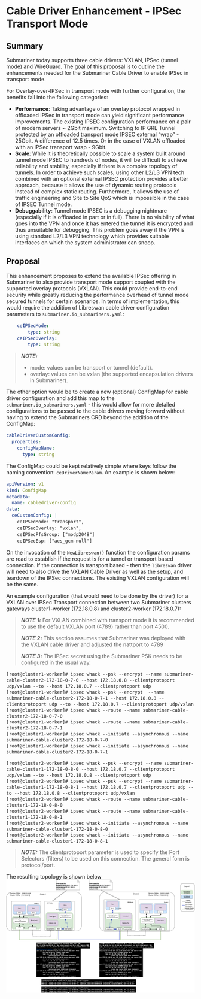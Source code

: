 
# Cable Driver Enhancement - IPSec Transport Mode

## Summary

Submariner today supports three cable drivers: VXLAN, IPSec (tunnel mode) and WireGuard. The
goal of this proposal is to outline the enhancements needed for the Submariner
Cable Driver to enable IPSec in transport mode.

For Overlay-over-IPSec in transport mode with further configuration, the benefits fall into the
following categories:

* **Performance**: Taking advantage of an overlay protocol wrapped in offloaded IPSec in transport mode can
yield significant performance improvements. The existing IPSEC configuration performance on a pair of modern
servers ~ 2Gbit maximum. Switching to IP GRE Tunnel protected by an offloaded transport mode IPSEC external
“wrap” - 25Gbit. A difference of 12.5 times. Or in the case of VXLAN offloaded with an IPSec transport wrap - 9Gbit.
* **Scale**: While it is theoretically possible to scale a system built around tunnel mode IPSEC to hundreds of nodes,
it will be difficult to achieve reliability and stability, especially if there is a complex topology of tunnels. In
order to achieve such scales, using other L2/L3 VPN tech combined with an optional external IPSEC protection provides
a better approach, because it allows the use of dynamic routing protocols instead of complex static routing. Furthermore,
it allows the use of traffic engineering and Site to Site QoS which is impossible in the case of IPSEC Tunnel mode.
* **Debuggability**: Tunnel mode IPSEC is a debugging nightmare (especially if it is offloaded in part or in full). There
is no visibility of what goes into the VPN and once it has entered the tunnel it is encrypted and thus unsuitable for debugging.
This problem goes away if the VPN is using standard L2/L3 VPN technology which provides suitable interfaces on which the system
administrator can snoop.

## Proposal

This enhancement proposes to extend the available IPSec offering in Submariner to also provide
transport mode support coupled with the supported overlay protocols (VXLAN). This
could provide end-to-end security while greatly reducing the performance overhead of tunnel mode
secured tunnels for certain scenarios. In terms of implementation, this would require the addition
of Libreswan cable driver configuration parameters to `submariner.io_submariners.yaml`:

```yaml
    ceIPSecMode:
        type: string
    ceIPSecOverlay:
        type: string
```

> **_NOTE:_**
>
> * mode: values can be transport or tunnel (default).
> * overlay: values can be vxlan (the supported encapsulation drivers in Submariner).

The other option would be to create a new (optional) ConfigMap for cable driver configuration and
add this map to the `submariner.io_submariners.yaml` - this would allow for more detailed
configurations to be passed to the cable drivers moving forward without having to extend
the Submariners CRD beyond the addition of the ConfigMap:

```yaml
cableDriverCustomConfig:
  properties:
    configMapName:
      type: string
```

The ConfigMap could be kept relatively simple where keys follow the naming convention:
`ceDriverNameParam`. An example is shown below:

```yaml
apiVersion: v1
kind: ConfigMap
metadata:
  name: cabledriver-config
data:
  ceCustomConfig: |
    ceIPSecMode: "transport",
    ceIPSecOverlay: "vxlan",
    ceIPSecPfsGroup: ["modp2048"]
    ceIPSecEsp: ["aes_gcm-null"]
```

On the invocation of the `NewLibreswan()` function the configuration params
are read to establish if the request is for a tunnel or transport based
connection. If the connection is transport based - then the `libreswan` driver
will need to also drive the VXLAN Cable Driver as well as the setup, and
teardown of the IPSec connections. The existing VXLAN configuration will be the
same.

An example configuration (that would need to be done by the driver) for a VXLAN over
IPSec Transport connection between two Submariner clusters gateways cluster1-worker
(172.18.0.8) and cluster2-worker (172.18.0.7):

> **_NOTE 1:_** For VXLAN combined with transport mode it is recommended to use the default VXLAN port (4789) rather than port 4500.
>
> **_NOTE 2:_** This section assumes that Submariner was deployed with the VXLAN cable driver and adjusted the nattport to 4789
>
> **_NOTE 3:_** The IPSec secret using the Submariner PSK needs to be configured in the usual way.

<!-- markdownlint-disable line-length -->
```console
[root@cluster1-worker]# ipsec whack --psk --encrypt --name submariner-cable-cluster2-172-18-0-7-0 --host 172.18.0.8 --clientprotoport udp/vxlan --to --host 172.18.0.7 --clientprotoport udp 
[root@cluster1-worker]# ipsec whack --psk --encrypt  --name submariner-cable-cluster2-172-18-0-7-1 --host 172.18.0.8 --clientprotoport udp --to --host 172.18.0.7 --clientprotoport udp/vxlan
[root@cluster1-worker]# ipsec whack --route --name submariner-cable-cluster2-172-18-0-7-0
[root@cluster1-worker]# ipsec whack --route --name submariner-cable-cluster2-172-18-0-7-1
[root@cluster1-worker]# ipsec whack --initiate --asynchronous --name submariner-cable-cluster2-172-18-0-7-0
[root@cluster1-worker]# ipsec whack --initiate --asynchronous --name submariner-cable-cluster2-172-18-0-7-1
```

```console
[root@cluster2-worker]# ipsec whack --psk --encrypt --name submariner-cable-cluster1-172-18-0-8-0 --host 172.18.0.7 --clientprotoport udp/vxlan --to --host 172.18.0.8 --clientprotoport udp 
[root@cluster2-worker]# ipsec whack --psk --encrypt --name submariner-cable-cluster1-172-18-0-8-1 --host 172.18.0.7 --clientprotoport udp --to --host 172.18.0.8 --clientprotoport udp/vxlan
[root@cluster2-worker]# ipsec whack --route --name submariner-cable-cluster1-172-18-0-8-0
[root@cluster2-worker]# ipsec whack --route --name submariner-cable-cluster1-172-18-0-8-1
[root@cluster2-worker]# ipsec whack --initiate --asynchronous --name submariner-cable-cluster1-172-18-0-8-0
[root@cluster2-worker]# ipsec whack --initiate --asynchronous --name submariner-cable-cluster1-172-18-0-8-1
```
<!-- markdownlint-enable line-length -->

> **_NOTE:_** The clientprotoport parameter is used to specify the Port Selectors (filters) to be used on this connection. 
> The general form is protocol/port.

The resulting topology is shown below
![Submariner VXLAN over IPSec transport mode cable driver view](./images/vxlan-over-ipsec-transport.png)
